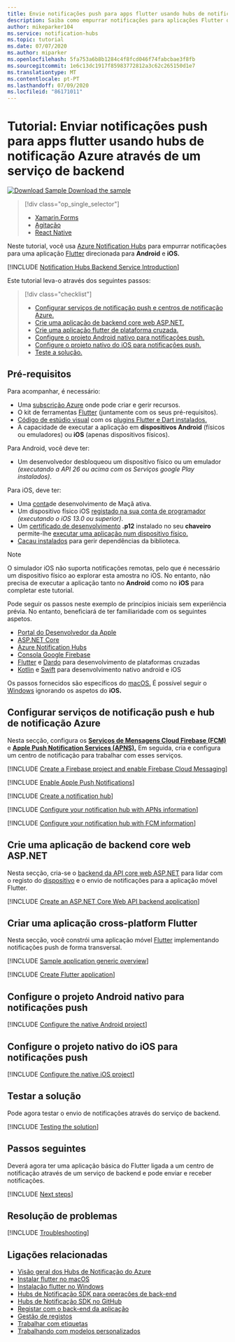 ```yaml
---
title: Envie notificações push para apps flutter usando hubs de notificação Azure através de um serviço de backend ! Microsoft Docs
description: Saiba como empurrar notificações para aplicações Flutter que usam hubs de notificação Azure através de um serviço de backend.
author: mikeparker104
ms.service: notification-hubs
ms.topic: tutorial
ms.date: 07/07/2020
ms.author: miparker
ms.openlocfilehash: 5fa753a6b8b1284c4f8fcd046f74fabcbae3f8fb
ms.sourcegitcommit: 1e6c13dc1917f85983772812a3c62c265150d1e7
ms.translationtype: MT
ms.contentlocale: pt-PT
ms.lasthandoff: 07/09/2020
ms.locfileid: "86171011"
---
```

# <a name="tutorial-send-push-notifications-to-flutter-apps-using-azure-notification-hubs-via-a-backend-service"></a>Tutorial: Enviar notificações push para apps flutter usando hubs de notificação Azure através de um serviço de backend  

[![Download Sample ](./media/notification-hubs-backend-service-flutter/download.png) Download the sample](https://github.com/xamcat/mobcat-samples/tree/master/notification_hub_backend_service)  

> [!div class="op_single_selector"]
>
> * [Xamarin.Forms](notification-hubs-backend-service-xamarin-forms.md)
> * [Agitação](notification-hubs-backend-service-flutter.md)
> * [React Native](notification-hubs-backend-service-react-native.md)

Neste tutorial, você usa [Azure Notification Hubs](https://docs.microsoft.com/azure/notification-hubs/notification-hubs-push-notification-overview) para empurrar notificações para uma aplicação [Flutter](https://flutter.dev) direcionada para **Android** e **iOS.**  

[!INCLUDE [Notification Hubs Backend Service Introduction](../../includes/notification-hubs-backend-service-introduction.md)]

Este tutorial leva-o através dos seguintes passos:

> [!div class="checklist"]
>
> * [Configurar serviços de notificação push e centros de notificação Azure.](#set-up-push-notification-services-and-azure-notification-hub)
> * [Crie uma aplicação de backend core web ASP.NET.](#create-an-aspnet-core-web-api-backend-application)
> * [Crie uma aplicação flutter de plataforma cruzada.](#create-a-cross-platform-flutter-application)
> * [Configure o projeto Android nativo para notificações push.](#configure-the-native-android-project-for-push-notifications)
> * [Configure o projeto nativo do iOS para notificações push.](#configure-the-native-ios-project-for-push-notifications)
> * [Teste a solução.](#test-the-solution)

## <a name="prerequisites"></a>Pré-requisitos

Para acompanhar, é necessário:

* Uma [subscrição Azure](https://portal.azure.com) onde pode criar e gerir recursos.
* O kit de ferramentas [Flutter](https://flutter.dev/docs/get-started/install) (juntamente com os seus pré-requisitos).
* [Código de estúdio visual](https://code.visualstudio.com) com os [plugins Flutter e Dart instalados.](https://flutter.dev/docs/get-started/editor?tab=vscode)
* A capacidade de executar a aplicação em **dispositivos Android** (físicos ou emuladores) ou **iOS** (apenas dispositivos físicos).

Para Android, você deve ter:

* Um desenvolvedor desbloqueou um dispositivo físico ou um emulador *(executando a API 26 ou acima com os Serviços google Play instalados)*.

Para iOS, deve ter:

* Uma [conta](https://developer.apple.com)de desenvolvimento de Maçã ativa.
* Um dispositivo físico iOS [registado na sua conta de programador](https://help.apple.com/developer-account/#/dev40df0d9fa) *(executando o iOS 13.0 ou superior)*.
* Um [certificado de desenvolvimento](https://help.apple.com/developer-account/#/dev04fd06d56) **.p12** instalado no seu **chaveiro** permite-lhe [executar uma aplicação num dispositivo físico.](https://help.apple.com/xcode/mac/current/#/dev5a825a1ca)
* [Cacau instalados](https://guides.cocoapods.org/using/getting-started.html#installation) para gerir dependências da biblioteca.

> [!NOTE]
> O simulador iOS não suporta notificações remotas, pelo que é necessário um dispositivo físico ao explorar esta amostra no iOS. No entanto, não precisa de executar a aplicação tanto no **Android** como no **iOS** para completar este tutorial.

Pode seguir os passos neste exemplo de princípios iniciais sem experiência prévia. No entanto, beneficiará de ter familiaridade com os seguintes aspetos.

* [Portal do Desenvolvedor da Apple](https://developer.apple.com)
* [ASP.NET Core](https://docs.microsoft.com/aspnet/core/introduction-to-aspnet-core?view=aspnetcore-3.1)
* [Azure Notification Hubs](notification-hubs-push-notification-overview.md)
* [Consola Google Firebase](https://console.firebase.google.com/u/0/)
* [Flutter](https://flutter.dev) e [Dardo](https://dart.dev) para desenvolvimento de plataformas cruzadas
* [Kotlin](https://kotlinlang.org) e [Swift](https://developer.apple.com/swift) para desenvolvimento nativo android e iOS

Os passos fornecidos são específicos do [macOS.](https://developer.apple.com/macos) É possível seguir o [Windows](https://www.microsoft.com/windows) ignorando os aspetos do **iOS.**

## <a name="set-up-push-notification-services-and-azure-notification-hub"></a>Configurar serviços de notificação push e hub de notificação Azure

Nesta secção, configura os **[Serviços de Mensagens Cloud Firebase (FCM)](https://firebase.google.com/docs/cloud-messaging)** e **[Apple Push Notification Services (APNS).](https://developer.apple.com/library/archive/documentation/NetworkingInternet/Conceptual/RemoteNotificationsPG/APNSOverview.html)** Em seguida, cria e configura um centro de notificação para trabalhar com esses serviços.

[!INCLUDE [Create a Firebase project and enable Firebase Cloud Messaging](../../includes/notification-hubs-common-enable-firebase-cloud-messaging.md)]

[!INCLUDE [Enable Apple Push Notifications](../../includes/notification-hubs-common-enable-apple-push-notifications.md)]

[!INCLUDE [Create a notification hub](../../includes/notification-hubs-common-create-notification-hub.md)]

[!INCLUDE [Configure your notification hub with APNs information](../../includes/notification-hubs-common-configure-with-apns-information.md)]

[!INCLUDE [Configure your notification hub with FCM information](../../includes/notification-hubs-common-configure-with-fcm-information.md)]

## <a name="create-an-aspnet-core-web-api-backend-application"></a>Crie uma aplicação de backend core web ASP.NET

Nesta secção, cria-se o [backend da API core web ASP.NET](https://dotnet.microsoft.com/apps/aspnet/apis) para lidar com o registo do [dispositivo](https://docs.microsoft.com/azure/notification-hubs/notification-hubs-push-notification-registration-management#what-is-device-registration) e o envio de notificações para a aplicação móvel Flutter.

[!INCLUDE [Create an ASP.NET Core Web API backend application](../../includes/notification-hubs-backend-service-web-api.md)]

## <a name="create-a-cross-platform-flutter-application"></a>Criar uma aplicação cross-platform Flutter

Nesta secção, você constrói uma aplicação móvel [Flutter](https://flutter.dev) implementando notificações push de forma transversal.

[!INCLUDE [Sample application generic overview](../../includes/notification-hubs-backend-service-sample-app-overview.md)]

[!INCLUDE [Create Flutter application](../../includes/notification-hubs-backend-service-sample-app-flutter.md)]

## <a name="configure-the-native-android-project-for-push-notifications"></a>Configure o projeto Android nativo para notificações push

[!INCLUDE [Configure the native Android project](../../includes/notification-hubs-backend-service-configure-flutter-android.md)]

## <a name="configure-the-native-ios-project-for-push-notifications"></a>Configure o projeto nativo do iOS para notificações push

[!INCLUDE [Configure the native iOS project](../../includes/notification-hubs-backend-service-configure-flutter-ios.md)]

## <a name="test-the-solution"></a>Testar a solução

Pode agora testar o envio de notificações através do serviço de backend.

[!INCLUDE [Testing the solution](../../includes/notification-hubs-backend-service-testing.md)]

## <a name="next-steps"></a>Passos seguintes

Deverá agora ter uma aplicação básica do Flutter ligada a um centro de notificação através de um serviço de backend e pode enviar e receber notificações.

[!INCLUDE [Next steps](../../includes/notification-hubs-backend-service-next-steps.md)]

## <a name="troubleshooting"></a>Resolução de problemas

[!INCLUDE [Troubleshooting](../../includes/notification-hubs-backend-service-troubleshooting.md)]

## <a name="related-links"></a>Ligações relacionadas

* [Visão geral dos Hubs de Notificação do Azure](notification-hubs-push-notification-overview.md)
* [Instalar flutter no macOS](https://flutter.dev/docs/get-started/install/macos)
* [Instalação flutter no Windows](https://flutter.dev/docs/get-started/install/windows)
* [Hubs de Notificação SDK para operações de back-end](https://www.nuget.org/packages/Microsoft.Azure.NotificationHubs/)
* [Hubs de Notificação SDK no GitHub](https://github.com/Azure/azure-notificationhubs)
* [Registar com o back-end da aplicação](notification-hubs-ios-aspnet-register-user-from-backend-to-push-notification.md)
* [Gestão de registos](notification-hubs-push-notification-registration-management.md)
* [Trabalhar com etiquetas](notification-hubs-tags-segment-push-message.md)
* [Trabalhando com modelos personalizados](notification-hubs-templates-cross-platform-push-messages.md)
